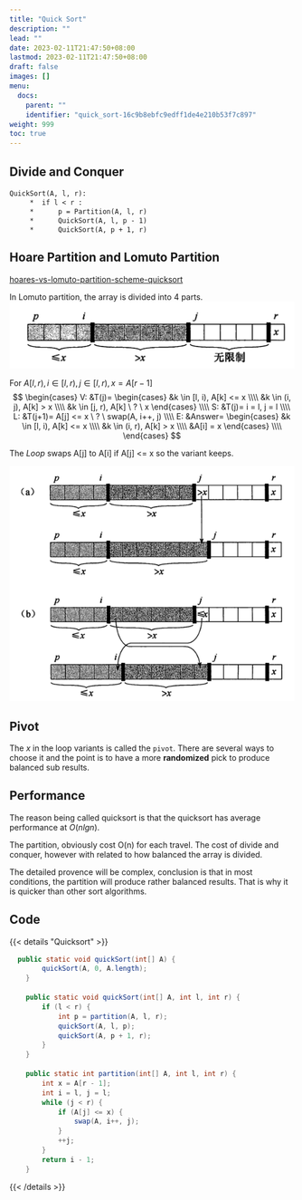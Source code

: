 ```yaml
---
title: "Quick Sort"
description: ""
lead: ""
date: 2023-02-11T21:47:50+08:00
lastmod: 2023-02-11T21:47:50+08:00
draft: false
images: []
menu:
  docs:
    parent: ""
    identifier: "quick_sort-16c9b8ebfc9edff1de4e210b53f7c897"
weight: 999
toc: true
---
```

## Divide and Conquer
```text
QuickSort(A, l, r):
     *  if l < r :
     *      p = Partition(A, l, r)
     *      QuickSort(A, l, p - 1)
     *      QuickSort(A, p + 1, r)
```

## Hoare Partition and Lomuto Partition
[hoares-vs-lomuto-partition-scheme-quicksort](https://www.geeksforgeeks.org/hoares-vs-lomuto-partition-scheme-quicksort/)

In Lomuto partition, the array is divided into 4 parts.
![img.png](images/quicksort_partition.png)

For $A[l, r), i \in [l, r), j \in [l, r), x=A[r - 1]$
$$
\begin{cases}
V: &T(j)= \begin{cases} &k \in [l, i), A[k] <= x \\\\ &k \in (i, j), A[k] > x \\\\ &k \in [j, r), A[k] \ ? \ x \end{cases} \\\\
S: &T(j)= i = l, j = l \\\\
L: &T(j+1)= A[j] <= x \  ? \ swap(A, i++, j) \\\\
E: &Answer= \begin{cases} &k \in [l, i), A[k] <= x \\\\ &k \in (i, r), A[k] > x \\\\ &A[i] = x \end{cases} \\\\
\end{cases}
$$

The $Loop$ swaps A[j] to A[i] if A[j] <= x so the variant keeps.

![img.png](images/quicksort_loop.png)
## Pivot
The $x$ in the loop variants is called the `pivot`. There are several ways to choose it and the
point is to have a more **randomized** pick to produce balanced sub results.

## Performance
The reason being called quicksort is that the quicksort has average performance at $O(nlgn)$.

The partition, obviously cost O(n) for each travel.
The cost of divide and conquer, however with related to how balanced the array is divided.

The detailed provence will be complex, conclusion is that in most conditions, the partition
will produce rather balanced results. That is why it is quicker than other sort algorithms.

## Code
{{< details "Quicksort" >}}
```java
  public static void quickSort(int[] A) {
        quickSort(A, 0, A.length);
    }

    public static void quickSort(int[] A, int l, int r) {
        if (l < r) {
            int p = partition(A, l, r);
            quickSort(A, l, p);
            quickSort(A, p + 1, r);
        }
    }

    public static int partition(int[] A, int l, int r) {
        int x = A[r - 1];
        int i = l, j = l;
        while (j < r) {
            if (A[j] <= x) {
                swap(A, i++, j);
            }
            ++j;
        }
        return i - 1;
    }
```
{{< /details >}}
